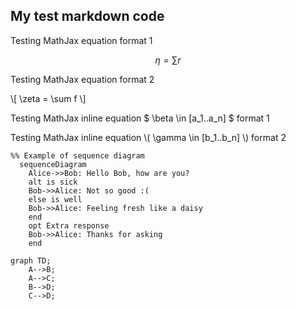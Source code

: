 My test markdown code
---------------------

Testing MathJax equation format 1

$$
\eta = \sum r
$$

Testing MathJax equation format 2

\\[
\zeta = \sum f
\\]

Testing MathJax inline equation $ \beta \in [a_1..a_n] $ format 1

Testing MathJax inline equation \\(  \gamma \in [b_1..b_n] \\) format 2

```mermaid
%% Example of sequence diagram
  sequenceDiagram
    Alice->>Bob: Hello Bob, how are you?
    alt is sick
    Bob->>Alice: Not so good :(
    else is well
    Bob->>Alice: Feeling fresh like a daisy
    end
    opt Extra response
    Bob->>Alice: Thanks for asking
    end
```

```mermaid
graph TD;
    A-->B;
    A-->C;
    B-->D;
    C-->D;
```
